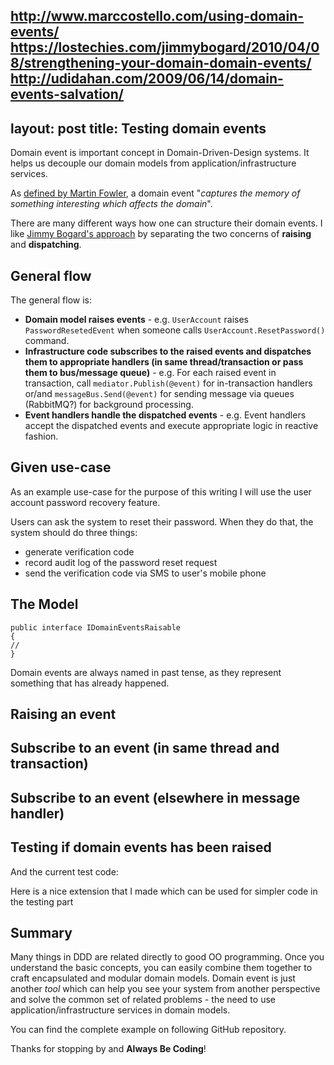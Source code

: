 http://www.marccostello.com/using-domain-events/
https://lostechies.com/jimmybogard/2010/04/08/strengthening-your-domain-domain-events/
http://udidahan.com/2009/06/14/domain-events-salvation/
---
layout: post
title: Testing domain events
---

Domain event is important concept in Domain-Driven-Design systems. It helps us decouple our domain models from application/infrastructure services.

As [defined by Martin Fowler](http://martinfowler.com/eaaDev/DomainEvent.html), a domain event "*captures the memory of something interesting which affects the domain*".

There are many different ways how one can structure their domain events. I like [Jimmy Bogard's approach](https://lostechies.com/jimmybogard/2014/05/13/a-better-domain-events-pattern/) by separating the two concerns of **raising** and **dispatching**. 

## General flow

The general flow is:

- **Domain model raises events** - e.g. ``UserAccount`` raises ``PasswordResetedEvent`` when someone calls ``UserAccount.ResetPassword()`` command.
- **Infrastructure code subscribes to the raised events and dispatches them to appropriate handlers (in same thread/transaction or pass them to bus/message queue)** - e.g. For each raised event in transaction, call ``mediator.Publish(@event)`` for in-transaction handlers or/and ``messageBus.Send(@event)`` for sending message via queues (RabbitMQ?) for background processing.
- **Event handlers handle the dispatched events** - e.g. Event handlers accept the dispatched events and execute appropriate logic in reactive fashion.

## Given use-case

As an example use-case for the purpose of this writing I will use the user account password recovery feature. 

Users can ask the system to reset their password.
When they do that, the system should do three things:

- generate verification code
- record audit log of the password reset request
- send the verification code via SMS to user's mobile phone

## The Model

    public interface IDomainEventsRaisable
    {
    //
    }

Domain events are always named in past tense, as they represent something that has already happened.

## Raising an event

## Subscribe to an event (in same thread and transaction)

## Subscribe to an event (elsewhere in message handler)

## Testing if domain events has been raised

And the current test code:


Here is a nice extension that I made which can be used for simpler code in the testing part

## Summary

Many things in DDD are related directly to good OO programming. Once you understand the basic concepts, you can easily combine them together to craft  encapsulated and modular domain models. Domain event is just another *tool* which can help you see your system from another perspective and solve the common set of related problems - the need to use application/infrastructure services in domain models.

You can find the complete example on following GitHub repository.


Thanks for stopping by and **Always Be Coding**!